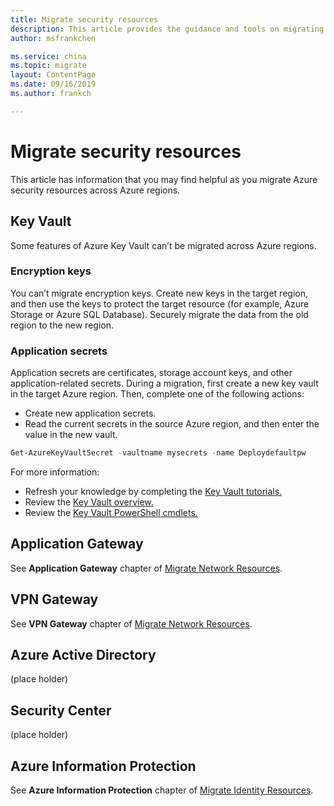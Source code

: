 ```yaml
---
title: Migrate security resources
description: This article provides the guidance and tools on migrating security resources.
author: msfrankchen

ms.service: china 
ms.topic: migrate
layout: ContentPage 
ms.date: 09/16/2019
ms.author: frankch

---
```



# Migrate security resources

This article has information that you may find helpful as you migrate Azure security resources across Azure regions.

## Key Vault

Some features of Azure Key Vault can’t be migrated across Azure regions.

### Encryption keys

You can’t migrate encryption keys. Create new keys in the target region, and then use the keys to protect the target resource (for example, Azure Storage or Azure SQL Database). Securely migrate the data from the old region to the new region.

### Application secrets

Application secrets are certificates, storage account keys, and other application-related secrets. During a migration, first create a new key vault in the target Azure region. Then, complete one of the following actions:

* Create new application secrets.
* Read the current secrets in the source Azure region, and then enter the value in the new vault.
```PowerShell
Get-AzureKeyVaultSecret -vaultname mysecrets -name Deploydefaultpw
```
For more information: 
* Refresh your knowledge by completing the [Key Vault tutorials.](https://docs.azure.cn/key-vault/#step-by-step-tutorials)
* Review the [Key Vault overview.](https://docs.azure.cn/key-vault/key-vault-overview)
* Review the [Key Vault PowerShell cmdlets.](https://docs.microsoft.com/powershell/module/azurerm.keyvault/?view=azurermps-6.13.0&viewFallbackFrom=azurermps-6.5.0)


## Application Gateway

See **Application Gateway** chapter of [Migrate Network Resources](./china-migration-guidance-networking.md).

## VPN Gateway

See **VPN Gateway** chapter of [Migrate Network Resources](./china-migration-guidance-networking.md).

## Azure Active Directory
(place holder)

## Security Center
(place holder)

## Azure Information Protection

See **Azure Information Protection** chapter of [Migrate Identity Resources](./china-migration-guidance-identity.md).

